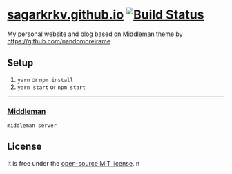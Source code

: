# [sagarkrkv.github.io](http://sagarkrkv.github.io/) [![Build Status](https://travis-ci.org/sagarkrkv/blog?branch=master)](https://travis-ci.org/sagarkrkv/blog)



My personal website and blog based on Middleman theme by https://github.com/nandomoreirame


## Setup ##

1. `yarn` or `npm install`
2. `yarn start` or `npm start`

---

### [Middleman](https://middlemanapp.com/) ###

```
middleman server
```

## License ##

It is free under the [open-source MIT license](/LICENSE).
n
